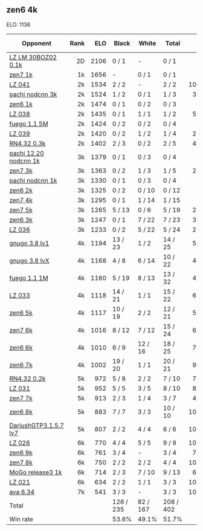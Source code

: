 ## zen6 4k ##

ELO: 1136

Opponent | Rank | ELO | Black | White | Total | Win rate
---------|-----:|----:|-------|-------|-------|-------:
[LZ LM 30BOZ02 0.1k](LZ%20LM%2030BOZ02%200.1k.md) | 2D | 2106 | 0 / 1 | - | 0 / 1 | 0.0%
[zen7 1k](zen7%201k.md) | 1k | 1656 | - | 0 / 1 | 0 / 1 | 0.0%
[LZ 041](LZ%20041.md) | 2k | 1534 | 2 / 2 | - | 2 / 2 | 100.0%
[pachi nodcnn 3k](pachi%20nodcnn%203k.md) | 2k | 1524 | 1 / 2 | 0 / 1 | 1 / 3 | 33.3%
[zen6 1k](zen6%201k.md) | 2k | 1474 | 0 / 1 | 0 / 2 | 0 / 3 | 0.0%
[LZ 038](LZ%20038.md) | 2k | 1435 | 0 / 1 | 1 / 1 | 1 / 2 | 50.0%
[fuego 1.1 5M](fuego%201.1%205M.md) | 2k | 1424 | 0 / 2 | 0 / 2 | 0 / 4 | 0.0%
[LZ 039](LZ%20039.md) | 2k | 1420 | 0 / 2 | 1 / 2 | 1 / 4 | 25.0%
[RN4.32 0.3k](RN4.32%200.3k.md) | 2k | 1402 | 2 / 3 | 0 / 2 | 2 / 5 | 40.0%
[pachi 12.20 nodcnn 1k](pachi%2012.20%20nodcnn%201k.md) | 3k | 1379 | 0 / 1 | 0 / 3 | 0 / 4 | 0.0%
[zen7 3k](zen7%203k.md) | 3k | 1363 | 0 / 2 | 1 / 3 | 1 / 5 | 20.0%
[pachi nodcnn 1k](pachi%20nodcnn%201k.md) | 3k | 1330 | 0 / 1 | 0 / 3 | 0 / 4 | 0.0%
[zen6 2k](zen6%202k.md) | 3k | 1325 | 0 / 2 | 0 / 10 | 0 / 12 | 0.0%
[zen7 4k](zen7%204k.md) | 3k | 1295 | 0 / 1 | 1 / 14 | 1 / 15 | 6.7%
[zen7 5k](zen7%205k.md) | 3k | 1265 | 5 / 13 | 0 / 6 | 5 / 19 | 26.3%
[zen6 3k](zen6%203k.md) | 3k | 1247 | 0 / 1 | 7 / 22 | 7 / 23 | 30.4%
[LZ 036](LZ%20036.md) | 3k | 1233 | 0 / 2 | 5 / 22 | 5 / 24 | 20.8%
[gnugo 3.8 lv1](gnugo%203.8%20lv1.md) | 4k | 1194 | 13 / 23 | 1 / 2 | 14 / 25 | 56.0%
[gnugo 3.8 lvX](gnugo%203.8%20lvX.md) | 4k | 1168 | 4 / 8 | 6 / 14 | 10 / 22 | 45.5%
[fuego 1.1 1M](fuego%201.1%201M.md) | 4k | 1160 | 5 / 19 | 8 / 13 | 13 / 32 | 40.6%
[LZ 033](LZ%20033.md) | 4k | 1118 | 14 / 21 | 1 / 1 | 15 / 22 | 68.2%
[zen6 5k](zen6%205k.md) | 4k | 1117 | 10 / 19 | 2 / 2 | 12 / 21 | 57.1%
[zen7 6k](zen7%206k.md) | 4k | 1016 | 8 / 12 | 7 / 12 | 15 / 24 | 62.5%
[zen6 6k](zen6%206k.md) | 4k | 1010 | 6 / 9 | 12 / 16 | 18 / 25 | 72.0%
[zen6 7k](zen6%207k.md) | 4k | 1002 | 19 / 20 | 1 / 1 | 20 / 21 | 95.2%
[RN4.32 0.2k](RN4.32%200.2k.md) | 5k | 972 | 5 / 8 | 2 / 2 | 7 / 10 | 70.0%
[LZ 031](LZ%20031.md) | 5k | 952 | 5 / 5 | 3 / 5 | 8 / 10 | 80.0%
[zen7 7k](zen7%207k.md) | 5k | 913 | 2 / 3 | 1 / 4 | 3 / 7 | 42.9%
[zen6 8k](zen6%208k.md) | 5k | 883 | 7 / 7 | 3 / 3 | 10 / 10 | 100.0%
[DariushGTP3.1.5.7 lv7](DariushGTP3.1.5.7%20lv7.md) | 5k | 807 | 2 / 2 | 4 / 4 | 6 / 6 | 100.0%
[LZ 026](LZ%20026.md) | 6k | 770 | 4 / 4 | 5 / 5 | 9 / 9 | 100.0%
[zen6 9k](zen6%209k.md) | 6k | 761 | 3 / 4 | - | 3 / 4 | 75.0%
[zen7 8k](zen7%208k.md) | 6k | 750 | 2 / 2 | 2 / 2 | 4 / 4 | 100.0%
[MoGo release3 1k](MoGo%20release3%201k.md) | 6k | 714 | 2 / 3 | 7 / 10 | 9 / 13 | 69.2%
[LZ 021](LZ%20021.md) | 6k | 634 | 2 / 2 | 1 / 1 | 3 / 3 | 100.0%
[aya 6.34](aya%206.34.md) | 7k | 541 | 3 / 3 | - | 3 / 3 | 100.0%
Total | | | 126 / 235 | 82 / 167 | 208 / 402 | 
Win rate| | | 53.6% | 49.1% | 51.7% | 
